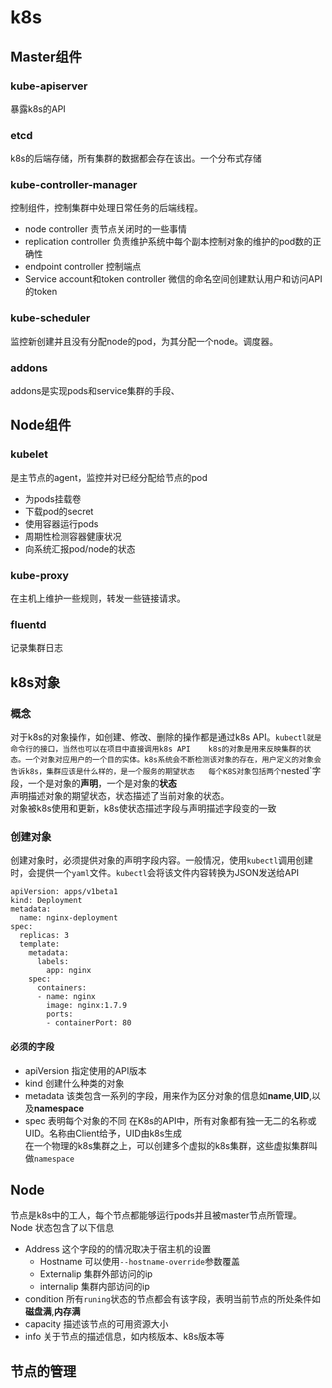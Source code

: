 # k8s
## Master组件
### kube-apiserver
暴露k8s的API
### etcd
k8s的后端存储，所有集群的数据都会存在该出。一个分布式存储
### kube-controller-manager
控制组件，控制集群中处理日常任务的后端线程。
- node controller
责节点关闭时的一些事情
- replication controller
负责维护系统中每个副本控制对象的维护的pod数的正确性
- endpoint controller
控制端点
- Service account和token controller
微信的命名空间创建默认用户和访问API的token
### kube-scheduler
监控新创建并且没有分配node的pod，为其分配一个node。调度器。
### addons
addons是实现pods和service集群的手段、 

## Node组件
### kubelet
是主节点的agent，监控并对已经分配给节点的pod
- 为pods挂载卷
- 下载pod的secret
- 使用容器运行pods
- 周期性检测容器健康状况
- 向系统汇报pod/node的状态
### kube-proxy
在主机上维护一些规则，转发一些链接请求。
### fluentd
记录集群日志

## k8s对象
### 概念
对于k8s的对象操作，如创建、修改、删除的操作都是通过k8s API。`kubectl就是命令行的接口，当然也可以在项目中直接调用k8s API   
k8s的对象是用来反映集群的状态。一个对象对应用户的一个目的实体。k8s系统会不断检测该对象的存在，用户定义的对象会告诉k8s，集群应该是什么样的，是一个服务的期望状态  
每个K8S对象包括两个`nested`字段，一个是对象的**声明**，一个是对象的**状态**  
声明描述对象的期望状态，状态描述了当前对象的状态。  
对象被k8s使用和更新，k8s使状态描述字段与声明描述字段变的一致  
### 创建对象
创建对象时，必须提供对象的声明字段内容。一般情况，使用`kubectl`调用创建时，会提供一个`yaml`文件。`kubectl`会将该文件内容转换为JSON发送给API  
```
apiVersion: apps/v1beta1
kind: Deployment
metadata:
  name: nginx-deployment
spec:
  replicas: 3
  template:
    metadata:
      labels:
        app: nginx
    spec:
      containers:
      - name: nginx
        image: nginx:1.7.9
        ports:
        - containerPort: 80
```
#### 必须的字段
- apiVersion
指定使用的API版本
- kind
创建什么种类的对象
- metadata
该类包含一系列的字段，用来作为区分对象的信息如**name**,**UID**,以及**namespace**
- spec
表明每个对象的不同
在K8s的API中，所有对象都有独一无二的名称或UID。名称由Client给予，UID由k8s生成  
在一个物理的k8s集群之上，可以创建多个虚拟的k8s集群，这些虚拟集群叫做`namespace`  

## Node
节点是k8s中的工人，每个节点都能够运行pods并且被master节点所管理。  
Node 状态包含了以下信息  
- Address
这个字段的的情况取决于宿主机的设置  
  - Hostname
可以使用`--hostname-override`参数覆盖
  - Externalip
集群外部访问的ip
  - internalip
集群内部访问的ip
- condition
所有`runing`状态的节点都会有该字段，表明当前节点的所处条件如**磁盘满**,**内存满**
- capacity
描述该节点的可用资源大小
- info
关于节点的描述信息，如内核版本、k8s版本等
## 节点的管理

